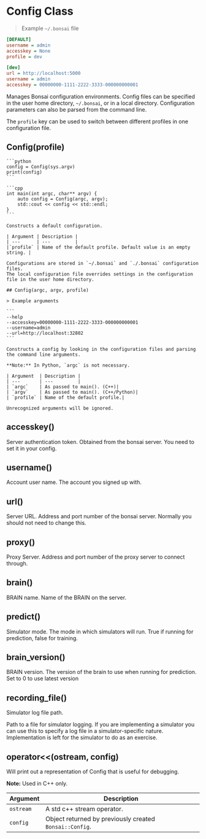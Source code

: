 # Config Class

> Example `~/.bonsai` file

```ini
[DEFAULT]
username = admin
accesskey = None
profile = dev

[dev]
url = http://localhost:5000
username = admin
accesskey = 00000000-1111-2222-3333-000000000001
```

Manages Bonsai configuration environments.
Config files can be specified in the user home directory, `~/.bonsai`,
or in a local directory. Configuration parameters can also be parsed from
the command line.

The `profile` key can be used to switch between different profiles in
one configuration file.

## Config(profile)

    ```python
    config = Config(sys.argv)
    print(config)
    ```

    ```cpp
    int main(int argc, char** argv) {
        auto config = Config(argc, argv);
        std::cout << config << std::endl;
    }
    ```

    Constructs a default configuration.

    | Argument | Description |
    | ---      | ---         |
    |`profile` | Name of the default profile. Default value is an empty string. |
    
    Configurations are stored in `~/.bonsai` and `./.bonsai` configuration files.
    The local configuration file overrides settings in the configuration file in the user home directory.

    ## Config(argc, argv, profile)

    > Example arguments
    
    ```
    --help
    --accesskey=00000000-1111-2222-3333-000000000001
    --username=admin
    --url=http://localhost:32802
    ```

    Constructs a config by looking in the configuration files and parsing the command line arguments.

    **Note:** In Python, `argc` is not necessary.

    | Argument  | Description |
    | ---       | ---         |
    | `argc`    | As passed to main(). (C++)|
    | `argv`    | As passed to main(). (C++/Python)|
    | `profile` | Name of the default profile.|

    Unrecognized arguments will be ignored.

## accesskey()

Server authentication token.
Obtained from the bonsai server. You need to set it in your config.

## username()

Account user name.
The account you signed up with.

## url()

Server URL.
Address and port number of the bonsai server. Normally you should not need to change this.

## proxy()

Proxy Server.
Address and port number of the proxy server to connect through.

## brain()

BRAIN name.
Name of the BRAIN on the server.

## predict()

Simulator mode.
The mode in which simulators will run. True if running for prediction, false for training.

## brain_version()

BRAIN version.
The version of the brain to use when running for prediction. Set to 0 to use latest version

## recording_file()

Simulator log file path. 

Path to a file for simulator logging. If you are implementing a simulator you can use this to specify a log file in a simulator-specific nature. 
Implementation is left for the simulator to do as an exercise.

## operator<<(ostream, config)

Will print out a representation of Config that is useful for debugging.

**Note:** Used in C++ only.

| Argument  | Description |
| ---       | ---         |
| `ostream` | A std c++ stream operator. |
| `config`  | Object returned by previously created `Bonsai::Config`. |

